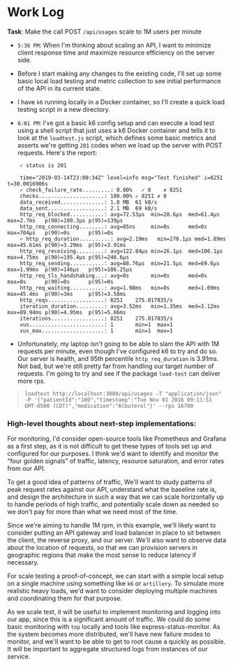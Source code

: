 # Work Log

__Task__: Make the call POST `/api/usages` scale to 1M users per minute

- `5:36 PM`: When I'm thinking about scaling an API, I want to minimize client response time and
maximize resource efficiency on the server side.

- Before I start making any changes to the existing code, I'll set up some basic local load testing
and metric collection to see initial performance of the API in its current state.

- I have `k6` running locally in a Docker container, so I'll create a quick load testing script in a new directory.

- `6:01 PM`: I've got a basic k6 config setup and can execute a load test using a shell script that just uses a k6 Docker container
and tells it to look at the `loadtest.js` script, which defines some basic metrics and asserts we're getting `201` codes when we load up the server with POST requests.
Here's the report:

```
    ✓ status is 201

    time="2019-03-14T23:00:34Z" level=info msg="Test finished" i=8251 t=30.0016906s
    ✓ check_failure_rate.........: 0.00%   ✓ 0    ✗ 8251
    checks.....................: 100.00% ✓ 8251 ✗ 0
    data_received..............: 1.8 MB  61 kB/s
    data_sent..................: 2.1 MB  69 kB/s
    http_req_blocked...........: avg=72.53µs  min=28.6µs  med=61.4µs  max=2.7ms   p(90)=100.3µs p(95)=139µs
    http_req_connecting........: avg=85ns     min=0s      med=0s      max=704µs   p(90)=0s      p(95)=0s
    ✓ http_req_duration..........: avg=2.19ms   min=270.1µs med=1.89ms  max=45.61ms p(90)=3.29ms  p(95)=3.91ms
    http_req_receiving.........: avg=122.84µs min=26.1µs  med=106.1µs max=4.75ms  p(90)=195.4µs p(95)=246.6µs
    http_req_sending...........: avg=88.76µs  min=21.5µs  med=69.6µs  max=1.99ms  p(90)=146µs   p(95)=186.25µs
    http_req_tls_handshaking...: avg=0s       min=0s      med=0s      max=0s      p(90)=0s      p(95)=0s
    http_req_waiting...........: avg=1.98ms   min=0s      med=1.69ms  max=45.4ms  p(90)=3ms     p(95)=3.58ms
    http_reqs..................: 8251    275.017835/s
    iteration_duration.........: avg=3.52ms   min=1.35ms  med=3.12ms  max=89.94ms p(90)=4.95ms  p(95)=5.66ms
    iterations.................: 8251    275.017835/s
    vus........................: 1       min=1  max=1
    vus_max....................: 1       min=1  max=1
```

- Unfortunately, my laptop isn't going to be able to slam the API with 1M requests per minute, even though I've configured k6 to try and do so.
Our server is health, and 95th percentile `http_req_duration` is 3.91ms. Not bad, but we're still pretty far from handling our target number of requests.
I'm going to try and see if the package `load-test` can deliver more rps.

> `loadtest http://localhost:3000/api/usages -T "application/json" -P '{"patientId":"100","timestamp":"Tue Nov 01 2016 09:11:51 GMT-0500 (CDT)","medication":"Albuterol"}' --rps 16700`


### High-level thoughts about next-step implementations:

For monitoring, I'd consider open-source tools like Prometheus and Grafana as a first step,
as it is not difficult to get these types of tools set up and configured for our purposes. I think we'd want to identify and monitor the
"four golden signals" of traffic, latency, resource saturation, and error rates from our API.

To get a good idea of patterns of traffic, We'll want to study patterns of peak request rates against our API, understand what the baseline rate is, and design the architecture in such a
way that we can scale horizontally up to handle periods of high traffic, and potentially scale down as needed so we don't pay for more than what we need most of the time.

Since we're aiming to handle 1M rpm, in this example, we'll likely want to consider putting an API gateway and load balancer in place to sit between the client,
the reverse proxy, and our server.  We'll also want to observe data about the location of requests, so that we can provision servers in geographic regions that make
the most sense to reduce latency if necessary.

For scale testing a proof-of-concept, we can start with a simple local setup on a single machine using something like `k6` or `artillery`.
To simulate more realistic heavy loads, we'd want to consider deploying multiple machines and coordinating them for that purpose.

As we scale test, it will be useful to implement monitoring and logging into our app, since this is a significant amount of traffic.
We could do some basic monitoring with `top` locally and tools like express-status-monitor.  As the system becomes more distributed,
we'll have new failure modes to monitor, and we'll want to be able to get to root cause a quickly as possible. It will be important
to aggregate structured logs from instances of our service.

